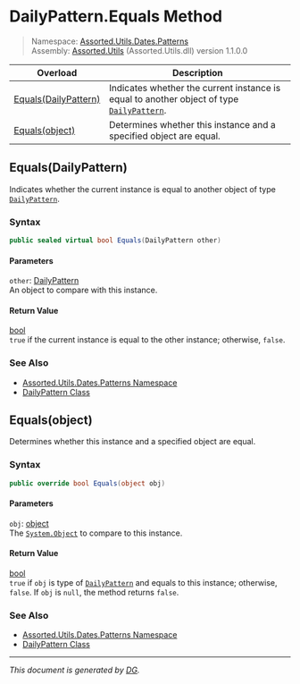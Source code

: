 ﻿# DailyPattern.Equals Method

> Namespace: [Assorted.Utils.Dates.Patterns](index.md#assortedutilsdatespatterns-namespace)\
> Assembly: [Assorted.Utils](index.md) (Assorted.Utils.dll) version 1.1.0.0

Overload | Description
--- | ---
[Equals(DailyPattern)](Assorted.Utils.Dates.Patterns.DailyPattern.Equals.md#equalsdailypattern) | Indicates whether the current instance is equal to another object of type [`DailyPattern`](Assorted.Utils.Dates.Patterns.DailyPattern.md).
[Equals(object)](Assorted.Utils.Dates.Patterns.DailyPattern.Equals.md#equalsobject) | Determines whether this instance and a specified object are equal.

## Equals(DailyPattern)

Indicates whether the current instance is equal to another object of type [`DailyPattern`](Assorted.Utils.Dates.Patterns.DailyPattern.md).

### Syntax

```csharp
public sealed virtual bool Equals(DailyPattern other)
```

#### Parameters

`other`: [DailyPattern](Assorted.Utils.Dates.Patterns.DailyPattern.md)\
An object to compare with this instance.

#### Return Value

[bool](https://docs.microsoft.com/en-us/dotnet/api/system.boolean)\
`true` if the current instance is equal to the other instance; otherwise, `false`.

### See Also

- [Assorted.Utils.Dates.Patterns Namespace](index.md#assortedutilsdatespatterns-namespace)
- [DailyPattern Class](Assorted.Utils.Dates.Patterns.DailyPattern.md)

## Equals(object)

Determines whether this instance and a specified object are equal.

### Syntax

```csharp
public override bool Equals(object obj)
```

#### Parameters

`obj`: [object](https://docs.microsoft.com/en-us/dotnet/api/system.object)\
The [`System.Object`](https://docs.microsoft.com/en-us/dotnet/api/system.object) to compare to this instance.

#### Return Value

[bool](https://docs.microsoft.com/en-us/dotnet/api/system.boolean)\
`true` if `obj` is type of [`DailyPattern`](Assorted.Utils.Dates.Patterns.DailyPattern.md) and equals to this instance; otherwise, `false`. If `obj` is `null`, the method returns `false`.

### See Also

- [Assorted.Utils.Dates.Patterns Namespace](index.md#assortedutilsdatespatterns-namespace)
- [DailyPattern Class](Assorted.Utils.Dates.Patterns.DailyPattern.md)

---

_This document is generated by [DG](https://github.com/Khojasteh/dg)._
